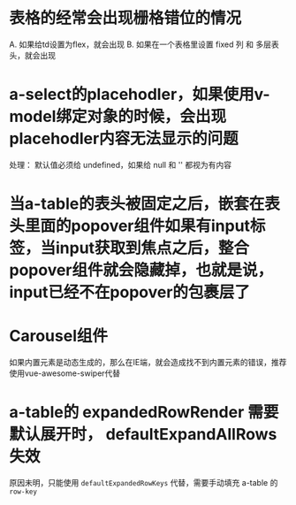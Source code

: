 # 表格的经常会出现栅格错位的情况
A. 如果给td设置为flex，就会出现
B. 如果在一个表格里设置 fixed 列 和 多层表头，就会出现
# a-select的placehodler，如果使用v-model绑定对象的时候，会出现placehodler内容无法显示的问题
处理： 默认值必须给 undefined，如果给 null 和 '' 都视为有内容
# 当a-table的表头被固定之后，嵌套在表头里面的popover组件如果有input标签，当input获取到焦点之后，整合popover组件就会隐藏掉，也就是说，input已经不在popover的包裹层了

# Carousel组件
如果内置元素是动态生成的，那么在IE端，就会造成找不到内置元素的错误，推荐使用vue-awesome-swiper代替

# a-table的 expandedRowRender 需要默认展开时， defaultExpandAllRows失效
原因未明，只能使用 `defaultExpandedRowKeys` 代替，需要手动填充 a-table 的`row-key`